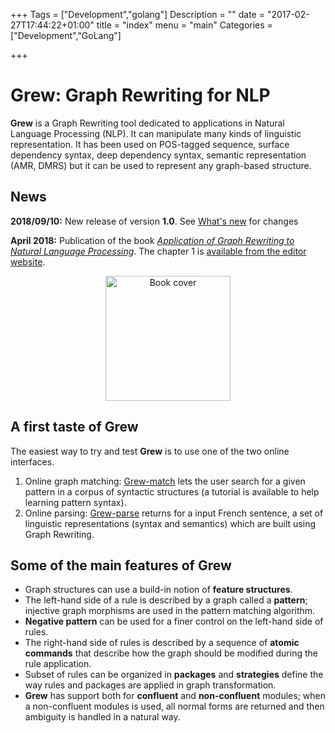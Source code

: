 +++
Tags = ["Development","golang"]
Description = ""
date = "2017-02-27T17:44:22+01:00"
title = "index"
menu = "main"
Categories = ["Development","GoLang"]

+++

# Grew: Graph Rewriting for NLP

**Grew** is a Graph Rewriting tool dedicated to applications in Natural Language Processing (NLP). It can manipulate many kinds of linguistic representation. It has been used on POS-tagged sequence, surface dependency syntax, deep dependency syntax, semantic representation (AMR, DMRS) but it can be used to represent any graph-based structure.

## News
**2018/09/10:** New release of version **1.0**. See [What's new](../whats) for changes

**April 2018:** Publication of the book [*Application of Graph Rewriting to Natural Language Processing*](https://www.wiley.com/en-fr/Application+of+Graph+Rewriting+to+Natural+Language+Processing-p-9781119522348).
The chapter 1 is [available from the editor website](https://media.wiley.com/product_data/excerpt/66/17863009/1786300966-587.pdf).

<center>
<a href="https://www.wiley.com/en-fr/Application+of+Graph+Rewriting+to+Natural+Language+Processing-p-9781119522348"><img src="https://media.wiley.com/product_data/coverImage300/66/17863009/1786300966.jpg" alt="Book cover" style="width: 200px;"/></a>
</center>


## A first taste of Grew
The easiest way to try and test **Grew** is to use one of the two online interfaces.

  1. Online graph matching: [Grew-match](http://match.grew.fr) lets the user search for a given pattern in a corpus of syntactic structures (a tutorial is available to help learning pattern syntax).
  2. Online parsing: [Grew-parse](http://parse.grew.fr) returns for a input French sentence, a set of linguistic representations (syntax and semantics) which are built using Graph Rewriting.

## Some of the main features of Grew

  * Graph structures can use a build-in notion of **feature structures**.
  * The left-hand side of a rule is described by a graph called a **pattern**; injective graph morphisms are used in the pattern matching algorithm.
  * **Negative pattern** can be used for a finer control on the left-hand side of rules.
  * The right-hand side of rules is described by a sequence of **atomic commands** that describe how the graph should be modified during the rule application.
  * Subset of rules can be organized in **packages** and **strategies** define the way rules and packages are applied in graph transformation.
  * **Grew** has support both for **confluent** and **non-confluent** modules; when a non-confluent modules is used, all normal forms are returned and then ambiguity is handled in a natural way.
